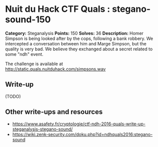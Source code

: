# Nuit du Hack CTF Quals : stegano-sound-150

**Category:** Steganalysis
**Points:** 150
**Solves:** 36
**Description:**
Homer Simpson is being looked after by the cops, following a bank robbery. We intercepted a conversation between him and Marge Simpson, but the quality is very bad. We believe they exchanged about a secret related to some "ndh" event.

The challenge is available at http://static.quals.nuitduhack.com/simpsons.wav


## Write-up

(TODO)

## Other write-ups and resources

* https://www.asafety.fr/cryptologie/ctf-ndh-2016-quals-write-up-steganalysis-stegano-sound/
* https://wiki.zenk-security.com/doku.php?id=ndhquals2016:stegano-sound
